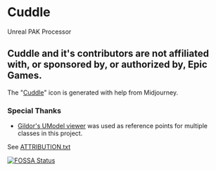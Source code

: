 # Cuddle

Unreal PAK Processor

## Cuddle and it's contributors are not affiliated with, or sponsored by, or authorized by, Epic Games.

The "[Cuddle](Cuddle/Cuddle.ico)" icon is generated with help from Midjourney.

### Special Thanks

- [Gildor's UModel viewer](https://github.com/gildor2/UEViewer/) was used as reference points for multiple classes in this project. 

See [ATTRIBUTION.txt](ATTRIBUTION.txt)

[![FOSSA Status](https://app.fossa.com/api/projects/git%2Bgithub.com%2Fyretenai%2FCuddle.svg?type=large)](https://app.fossa.com/projects/git%2Bgithub.com%2Fyretenai%2FCuddle?ref=badge_large)
